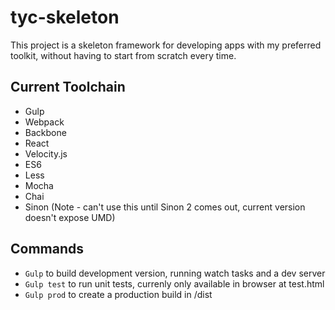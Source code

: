 # tyc-skeleton

This project is a skeleton framework for developing apps with my preferred toolkit, without having to start from scratch every time.

## Current Toolchain

* Gulp
* Webpack
* Backbone
* React
* Velocity.js
* ES6
* Less
* Mocha
* Chai
* Sinon (Note - can't use this until Sinon 2 comes out, current version doesn't expose UMD)

## Commands

* `Gulp` to build development version, running watch tasks and a dev server
* `Gulp test` to run unit tests, currenly only available in browser at test.html
* `Gulp prod` to create a production build in /dist